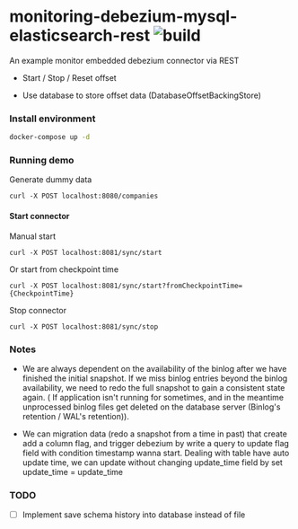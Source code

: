 # monitoring-debezium-mysql-elasticsearch-rest ![build](https://travis-ci.com/uuhnaut69/monitoring-debezium-mysql-elasticsearch-rest.svg?branch=master)

An example monitor embedded debezium connector via REST

- Start / Stop / Reset offset

- Use database to store offset data (DatabaseOffsetBackingStore)

<h3>Install environment</h3>

```bash
docker-compose up -d
```

<h3>Running demo</h3>

Generate dummy data

```http request
curl -X POST localhost:8080/companies
```

<h4>Start connector</h4>

Manual start
```http request
curl -X POST localhost:8081/sync/start
```

Or start from checkpoint time

```http request
curl -X POST localhost:8081/sync/start?fromCheckpointTime={CheckpointTime}
```

Stop connector

```http request
curl -X POST localhost:8081/sync/stop
```


<h3>Notes</h3>

- We are always dependent on the availability of the binlog after we have finished the initial snapshot. If we miss binlog entries beyond the binlog availability, we need to redo the full snapshot to gain a consistent state again.
( If application isn't running for sometimes, and in the meantime unprocessed binlog files get deleted on the database server (Binlog's retention / WAL's retention)).

- We can migration data (redo a snapshot from a time in past) that create add a column flag, and trigger debezium by write a query to update flag field with condition timestamp wanna start. Dealing with table have auto update time, we can update without changing update_time field by set update_time = update_time

<h3>TODO</h3>

- [ ] Implement save schema history into database instead of file
